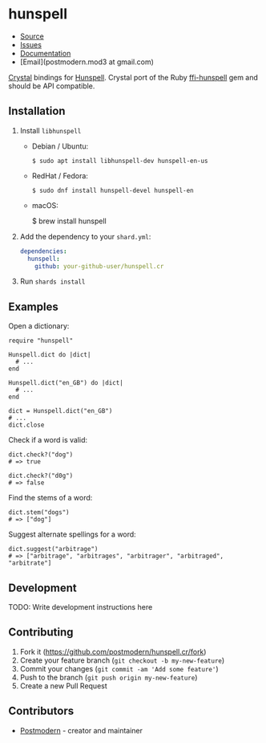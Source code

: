 # hunspell

* [Source](https://github.com/postmodern/hunspell.cr)
* [Issues](https://github.com/postmodern/hunspell.cr/issues)
* [Documentation](http://postmodern.github.io/docs/hunspell.cr)
* [Email](postmodern.mod3 at gmail.com)

[Crystal][crystal] bindings for [Hunspell][libhunspell]. Crystal port of the
Ruby [ffi-hunspell] gem and should be API compatible.

## Installation

1. Install `libhunspell`

   * Debian / Ubuntu:

         $ sudo apt install libhunspell-dev hunspell-en-us

   * RedHat / Fedora:

         $ sudo dnf install hunspell-devel hunspell-en

    * macOS:

         $ brew install hunspell

2. Add the dependency to your `shard.yml`:

   ```yaml
   dependencies:
     hunspell:
       github: your-github-user/hunspell.cr
   ```

3. Run `shards install`

## Examples

Open a dictionary:

```crystal
require "hunspell"
    
Hunspell.dict do |dict|
  # ...
end

Hunspell.dict("en_GB") do |dict|
  # ...
end

dict = Hunspell.dict("en_GB")
# ...
dict.close
```

Check if a word is valid:

```crystal
dict.check?("dog")
# => true

dict.check?("d0g")
# => false
```

Find the stems of a word:

```crystal
dict.stem("dogs")
# => ["dog"]
```

Suggest alternate spellings for a word:

```crystal
dict.suggest("arbitrage")
# => ["arbitrage", "arbitrages", "arbitrager", "arbitraged", "arbitrate"]
```

## Development

TODO: Write development instructions here

## Contributing

1. Fork it (<https://github.com/postmodern/hunspell.cr/fork>)
2. Create your feature branch (`git checkout -b my-new-feature`)
3. Commit your changes (`git commit -am 'Add some feature'`)
4. Push to the branch (`git push origin my-new-feature`)
5. Create a new Pull Request

## Contributors

- [Postmodern](https://github.com/postmodern) - creator and maintainer

[crystal]: https://crystal-lang.org/
[libhunspell]: http://hunspell.github.io/
[ffi-hunspell]: https://github.com/postmodern/ffi-hunspell#readme
